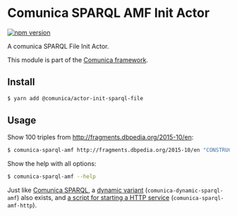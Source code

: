 # Comunica SPARQL AMF Init Actor

[![npm version](https://badge.fury.io/js/%40comunica%2Factor-init-sparql-amf.svg)](https://www.npmjs.com/package/@comunica/actor-init-sparql-amf)

A comunica SPARQL File Init Actor.

This module is part of the [Comunica framework](https://github.com/comunica/comunica).

## Install

```bash
$ yarn add @comunica/actor-init-sparql-file
```

## Usage

Show 100 triples from http://fragments.dbpedia.org/2015-10/en:

```bash
$ comunica-sparql-amf http://fragments.dbpedia.org/2015-10/en "CONSTRUCT WHERE { ?s ?p ?o } LIMIT 100"
```

Show the help with all options:

```bash
$ comunica-sparql-amf --help
```

Just like [Comunica SPARQL](https://github.com/comunica/comunica/tree/master/packages/actor-init-sparql),
a [dynamic variant](https://github.com/comunica/comunica/tree/master/packages/actor-init-sparql#usage-from-the-command-line) (`comunica-dynamic-sparql-amf`) also exists,
and [a script for starting a HTTP service](https://github.com/comunica/comunica/tree/master/packages/actor-init-sparql#usage-from-http) (`comunica-sparql-amf-http`).
